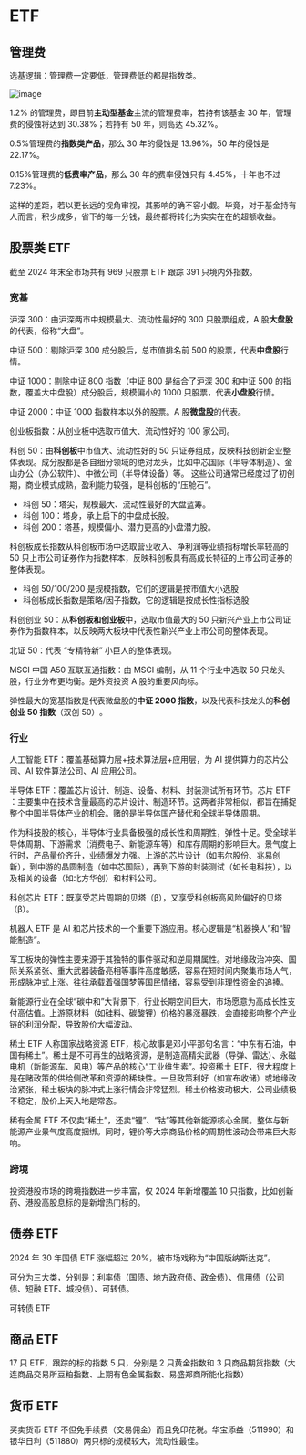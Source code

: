 # ETF

## 管理费

选基逻辑：管理费一定要低，管理费低的都是指数类。

![image](/img/11268B92-147D-4A2D-818F-2992C94845C8.webp)

1.2% 的管理费，即目前**主动型基金**主流的管理费率，若持有该基金 30 年，管理费的侵蚀将达到 30.38%；若持有 50 年，则高达 45.32%。

0.5%管理费的**指数类产品**，那么 30 年的侵蚀是 13.96%，50 年的侵蚀是 22.17%。

0.15%管理费的**低费率产品**，那么 30 年的费率侵蚀只有 4.45%，十年也不过 7.23%。

这样的差距，若以更长远的视角审视，其影响的确不容小觑。毕竟，对于基金持有人而言，积少成多，省下的每一分钱，最终都将转化为实实在在的超额收益。

## 股票类 ETF

截至 2024 年末全市场共有 969 只股票 ETF 跟踪 391 只境内外指数。

### 宽基

沪深 300​：由沪深两市中规模最大、流动性最好的 300 只股票组成，A 股**大盘股**的代表，俗称“大盘”​​。

中证 500：剔除沪深 300 成分股后，总市值排名前 500 的股票，代表**中盘股**行情。

中证 1000：剔除中证 800 指数（中证 800 是结合了沪深 300 和中证 500 的指数，覆盖大中盘股）成分股后，规模偏小的 1000 只股票，代表**小盘股**行情。

中证 2000​​：中证 1000 指数样本以外的股票。A 股**微盘股**的代表。

创业板指数：从创业板中选取市值大、流动性好的 100 家公司。

科创 50​​：由**科创板**中市值大、流动性好的 50 只证券组成，反映科技创新企业整体表现。成分股都是各自细分领域的绝对龙头，比如中芯国际（半导体制造）、金山办公（办公软件）、中微公司（半导体设备）等。
这些公司通常已经度过了初创期，商业模式成熟，盈利能力较强，是科创板的“压舱石”。

- 科创 50：塔尖，规模最大、流动性最好的大盘蓝筹。
- 科创 100：塔身，承上启下的中盘成长股。
- 科创 200：塔基，规模偏小、潜力更高的小盘潜力股。

科创板成长指数从科创板市场中选取营业收入、净利润等业绩指标增长率较高的 50 只上市公司证券作为指数样本，反映科创板具有高成长特征的上市公司证券的整体表现。

- 科创 50/100/200 是规模指数，它们的逻辑是按市值大小选股
- 科创板成长指数是策略/因子指数，它的逻辑是按成长性指标选股

科创创业 50：从**科创板和创业板**中，选取市值最大的 50 只新兴产业上市公司证券作为指数样本，以反映两大板块中代表性新兴产业上市公司的整体表现。

北证 50​​：代表 ​​“专精特新”​​ 小巨人的整体表现。

MSCI 中国 A50 互联互通指数：由 MSCI 编制，从 11 个行业中选取 50 只龙头股，行业分布更均衡。是外资投资 A 股的重要风向标。

弹性最大的宽基指数是代表微盘股的**中证 2000 指数**，以及代表科技龙头的**科创创业 50 指数**（双创 50）​​。

### 行业

人工智能 ETF​：覆盖基础算力层+技术算法层+应用层，为 AI 提供算力的芯片公司、AI 软件算法公司、AI 应用公司。

半导体 ETF​​：覆盖芯片设计、制造、设备、材料、封装测试所有环节。芯片 ETF​​：主要集中在技术含量最高的芯片设计、制造环节。这两者非常相似，都旨在捕捉整个中国半导体产业的机会。赌的是半导体国产替代和全球半导体周期。

作为科技股的核心，半导体行业具备极强的成长性和周期性，弹性十足。受全球半导体周期、下游需求（消费电子、新能源车等）和库存周期的影响巨大。景气度上行时，产品量价齐升，业绩爆发力强。上游的芯片设计（如韦尔股份、兆易创新），到中游的晶圆制造（如中芯国际），再到下游的封装测试（如长电科技），以及相关的设备（如北方华创）和材料公司。

科创芯片 ETF：既享受芯片周期的贝塔（β），又享受科创板高风险偏好的贝塔（β）。

机器人 ETF 是 AI 和芯片技术的一个重要下游应用。核心逻辑是“机器换人”和“智能制造”。

军工板块的弹性主要来源于其独特的事件驱动和逆周期属性。对地缘政治冲突、国际关系紧张、重大武器装备亮相等事件高度敏感，容易在短时间内聚集市场人气，形成脉冲式上涨。往往承载着强国梦等国民情绪，容易受到非理性资金的追捧。

新能源行业在全球“碳中和”大背景下，行业长期空间巨大，市场愿意为高成长性支付高估值。上游原材料（如硅料、碳酸锂）价格的暴涨暴跌，会直接影响整个产业链的利润分配，导致股价大幅波动。

稀土 ETF 人称国家战略资源 ETF，核心故事是邓小平那句名言：“中东有石油，中国有稀土”。稀土是不可再生的战略资源，是制造高精尖武器（导弹、雷达）、永磁电机（新能源车、风电）等产品的核心“工业维生素”。投资稀土 ETF，很大程度上是在赌政策的供给侧改革和资源的稀缺性。一旦政策利好（如宣布收储）或地缘政治紧张，稀土板块的脉冲式上涨行情会非常猛烈。稀土价格波动极大，公司业绩极不稳定，股价上天入地是常态。

稀有金属 ETF 不仅卖“稀土”，还卖“锂”、“钴”等其他新能源核心金属。整体与新能源产业景气度高度捆绑。同时，锂价等大宗商品价格的周期性波动会带来巨大影响。

### 跨境

投资港股市场的跨境指数进一步丰富，仅 2024 年新增覆盖 10 只指数，比如创新药、港股高股息标的是新增热门标的。

## 债券 ETF

2024 年 30 年国债 ETF 涨幅超过 20%，被市场戏称为“中国版纳斯达克”。

可分为三大类，分别是：利率债（国债、地方政府债、政金债）、信用债（公司债、短融 ETF、城投债）、可转债。

可转债 ETF

## 商品 ETF

17 只 ETF，跟踪的标的指数 5 只，分别是 2 只黄金指数和 3 只商品期货指数（大连商品交易所豆粕指数、上期有色金属指数、易盛郑商所能化指数）

## 货币 ETF

买卖货币 ETF 不但免手续费（交易佣金）而且免印花税。华宝添益（511990）和银华日利（511880）两只标的规模较大，流动性最佳。
